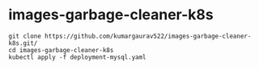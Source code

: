 # images-garbage-cleaner-k8s
```
git clone https://github.com/kumargaurav522/images-garbage-cleaner-k8s.git/
cd images-garbage-cleaner-k8s
kubectl apply -f deployment-mysql.yaml
```

